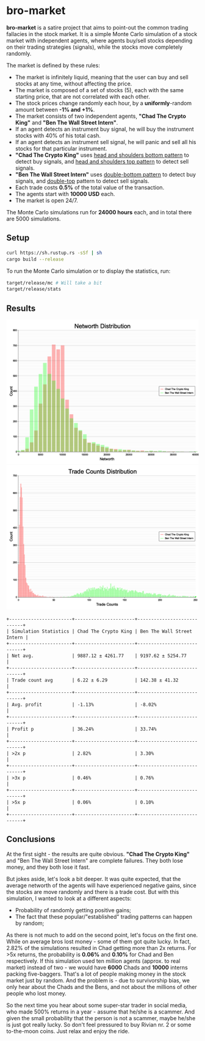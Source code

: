 # bro-market

<strong>bro-market</strong> is a satire project that aims to point-out the common trading fallacies in the stock market.
It is a simple Monte Carlo simulation of a stock market with independent agents, where agents buy/sell stocks depending
on their trading strategies (signals), while the stocks move completely randomly.

The market is defined by these rules:

- The market is infinitely liquid, meaning that the user can buy and sell stocks at any time, without affecting the
  price.
- The market is composed of a set of stocks (5), each with the same starting price, that are not correlated with each
  other.
- The stock prices change randomly each hour, by a <strong>uniformly</strong>-random amount between <strong>-1% and
  +1%</strong>.
- The market consists of two independent agents, <strong>"Chad The Crypto King"</strong> and <strong>"Ben The Wall
  Street Intern"</strong>.
- If an agent detects an instrument buy signal, he will buy the instrument stocks with 40% of his total cash.
- If an agent detects an instrument sell signal, he will panic and sell all his stocks for that particular instrument.
- <strong>"Chad The Crypto King"</strong> uses
  [head and shoulders bottom pattern](https://en.wikipedia.org/wiki/Head_and_shoulders_(chart_pattern)#Head_and_shoulders_bottom.)
  to detect buy signals,
  and [head and shoulders top pattern](https://en.wikipedia.org/wiki/Head_and_shoulders_(chart_pattern)#Head_and_shoulders_top.)
  to detect sell signals.
- <strong>"Ben The Wall Street Intern"</strong> uses
  [double-bottom pattern](https://en.wikipedia.org/wiki/Double_top_and_double_bottom#Double_bottom) to detect buy
  signals, and
  [double-top](https://en.wikipedia.org/wiki/Double_top_and_double_bottom#Double_top) pattern to detect sell signals.
- Each trade costs <strong>0.5%</strong> of the total value of the transaction.
- The agents start with <strong>10000 USD</strong> each.
- The market is open 24/7.

The Monte Carlo simulations run for <strong>24000 hours</strong> each, and in total there are 5000 simulations.

## Setup

```bash
curl https://sh.rustup.rs -sSf | sh
cargo build --release
```

To run the Monte Carlo simulation or to display the statistics, run:

```bash
target/release/mc # Will take a bit
target/release/stats
```

## Results

![Network distribution](generated/networth.png)
![Trade count distribution](generated/trade_count.png)

```
+-----------------------+----------------------+----------------------------+
| Simulation Statistics | Chad The Crypto King | Ben The Wall Street Intern |
+-----------------------+----------------------+----------------------------+
| Net avg.              | 9887.12 ± 4261.77    | 9197.62 ± 5254.77          |
+-----------------------+----------------------+----------------------------+
| Trade count avg       | 6.22 ± 6.29          | 142.38 ± 41.32             |
+-----------------------+----------------------+----------------------------+
| Avg. profit           | -1.13%               | -8.02%                     |
+-----------------------+----------------------+----------------------------+
| Profit p              | 36.24%               | 33.74%                     |
+-----------------------+----------------------+----------------------------+
| >2x p                 | 2.82%                | 3.30%                      |
+-----------------------+----------------------+----------------------------+
| >3x p                 | 0.46%                | 0.76%                      |
+-----------------------+----------------------+----------------------------+
| >5x p                 | 0.06%                | 0.10%                      |
+-----------------------+----------------------+----------------------------+
```

## Conclusions

At the first sight - the results are quite obvious. <strong>"Chad The Crypto King"</strong> and "Ben The Wall Street
Intern" are complete failures. They both lose money, and they both lose it fast.

But jokes aside, let's look a bit deeper. It was quite expected, that the average networth of the agents will have
experienced negative gains, since the stocks are move randomly and there is a trade cost. But with this simulation,
I wanted to look at a different aspects:

- Probability of randomly getting positive gains;
- The fact that these popular/"established" trading patterns can happen by random;

As there is not much to add on the second point, let's focus on the first one. While on average bros lost money - some
of them got quite lucky. In fact, 2.82% of the simulations resulted in Chad getting more than 2x returns. For >5x
returns, the probability is <strong>0.06%</strong> and <strong>0.10%</strong> for Chad and Ben respectively. If this
simulation used ten million agents (approx. to real market) instead of two - we would have <strong>6000</strong> Chads
and <strong>10000</strong> interns packing five-baggers. That's a lot of people making money in the stock market just by
random. And the problem is - due to survivorship bias, we only hear about the Chads and the Bens, and not about the
millions of other people who lost money.

So the next time you hear about some super-star trader in social media, who made 500% returns in a year - assume that
he/she is a scammer. And given the small probability that the person is not a scammer, maybe he/she is just got really
lucky. So don't feel pressured to buy Rivian nr. 2 or some to-the-moon coins. Just relax and enjoy the ride.
